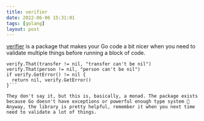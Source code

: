 ```yaml
---
title: verifier
date: 2022-06-06 15:31:01
tags: [golang]
layout: post
---
```


[verifier](https://github.com/storozhukBM/verifier) is a package that makes your Go code a bit nicer when you need to validate multiple things before running a block of code.

```verify := verifier.New()
verify.That(transfer != nil, "transfer can't be nil")
verify.That(person != nil, "person can't be nil")
if verify.GetError() != nil {
  return nil, verify.GetError()
}```

They don't say it, but this is, basically, a monad. The package exists because Go doesn't have exceptions or powerful enough type system 👀 Anyway, the library is pretty helpful, remember it when you next time need to validate a lot of things.
